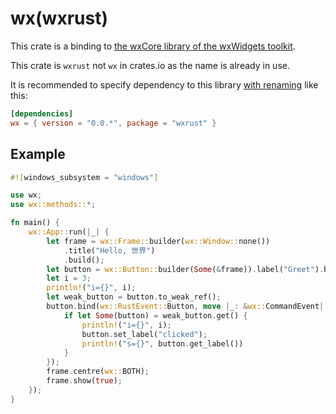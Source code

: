 # wx(wxrust)

This crate is a binding to [the wxCore library of the wxWidgets toolkit](https://docs.wxwidgets.org/3.2/page_libs.html#page_libs_wxcore).

This crate is `wxrust` not `wx` in crates.io as the name is already in use.

It is recommended to specify dependency to this library [with renaming](https://doc.rust-lang.org/cargo/reference/specifying-dependencies.html#renaming-dependencies-in-cargotoml) like this:

```TOML
[dependencies]
wx = { version = "0.0.*", package = "wxrust" }
```

## Example

```rust
#![windows_subsystem = "windows"]

use wx;
use wx::methods::*;

fn main() {
    wx::App::run(|_| {
        let frame = wx::Frame::builder(wx::Window::none())
            .title("Hello, 世界")
            .build();
        let button = wx::Button::builder(Some(&frame)).label("Greet").build();
        let i = 3;
        println!("i={}", i);
        let weak_button = button.to_weak_ref();
        button.bind(wx::RustEvent::Button, move |_: &wx::CommandEvent| {
            if let Some(button) = weak_button.get() {
                println!("i={}", i);
                button.set_label("clicked");
                println!("s={}", button.get_label())
            }
        });
        frame.centre(wx::BOTH);
        frame.show(true);
    });
}
```
